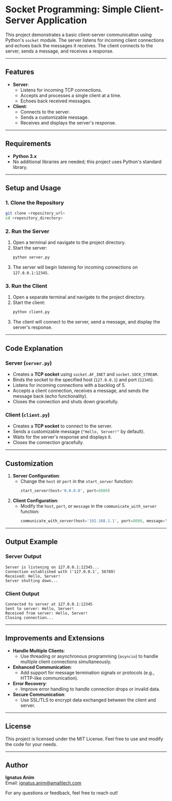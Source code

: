 # **Socket Programming: Simple Client-Server Application**

This project demonstrates a basic client-server communication using Python's `socket` module. The server listens for incoming client connections and echoes back the messages it receives. The client connects to the server, sends a message, and receives a response.

---

## **Features**
- **Server**:
  - Listens for incoming TCP connections.
  - Accepts and processes a single client at a time.
  - Echoes back received messages.
- **Client**:
  - Connects to the server.
  - Sends a customizable message.
  - Receives and displays the server's response.

---

## **Requirements**
- **Python 3.x**
- No additional libraries are needed; this project uses Python's standard library.

---

## **Setup and Usage**

### **1. Clone the Repository**
```bash
git clone <repository_url>
cd <repository_directory>
```

### **2. Run the Server**
1. Open a terminal and navigate to the project directory.
2. Start the server:
   ```bash
   python server.py
   ```
3. The server will begin listening for incoming connections on `127.0.0.1:12345`.

### **3. Run the Client**
1. Open a separate terminal and navigate to the project directory.
2. Start the client:
   ```bash
   python client.py
   ```
3. The client will connect to the server, send a message, and display the server's response.

---

## **Code Explanation**

### **Server (`server.py`)**
- Creates a **TCP socket** using `socket.AF_INET` and `socket.SOCK_STREAM`.
- Binds the socket to the specified host (`127.0.0.1`) and port (`12345`).
- Listens for incoming connections with a backlog of 5.
- Accepts a client connection, receives a message, and sends the message back (echo functionality).
- Closes the connection and shuts down gracefully.

### **Client (`client.py`)**
- Creates a **TCP socket** to connect to the server.
- Sends a customizable message (`"Hello, Server!"` by default).
- Waits for the server's response and displays it.
- Closes the connection gracefully.

---

## **Customization**
1. **Server Configuration**:
   - Change the `host` or `port` in the `start_server` function:
     ```python
     start_server(host='0.0.0.0', port=8080)
     ```
2. **Client Configuration**:
   - Modify the `host`, `port`, or `message` in the `communicate_with_server` function:
     ```python
     communicate_with_server(host='192.168.1.1', port=8080, message="Custom Message")
     ```

---

## **Output Example**

### **Server Output**
```
Server is listening on 127.0.0.1:12345...
Connection established with ('127.0.0.1', 56789)
Received: Hello, Server!
Server shutting down...
```

### **Client Output**
```
Connected to server at 127.0.0.1:12345
Sent to server: Hello, Server!
Received from server: Hello, Server!
Closing connection...
```

---

## **Improvements and Extensions**
- **Handle Multiple Clients**:
  - Use threading or asynchronous programming (`asyncio`) to handle multiple client connections simultaneously.
- **Enhanced Communication**:
  - Add support for message termination signals or protocols (e.g., HTTP-like communication).
- **Error Recovery**:
  - Improve error handling to handle connection drops or invalid data.
- **Secure Communication**:
  - Use SSL/TLS to encrypt data exchanged between the client and server.

---

## **License**
This project is licensed under the MIT License. Feel free to use and modify the code for your needs.

---

## **Author**
**Ignatus Anim**  
Email: [ignatus.anim@amalitech.com](mailto:ignatus.anim@amalitech.com)  

For any questions or feedback, feel free to reach out!